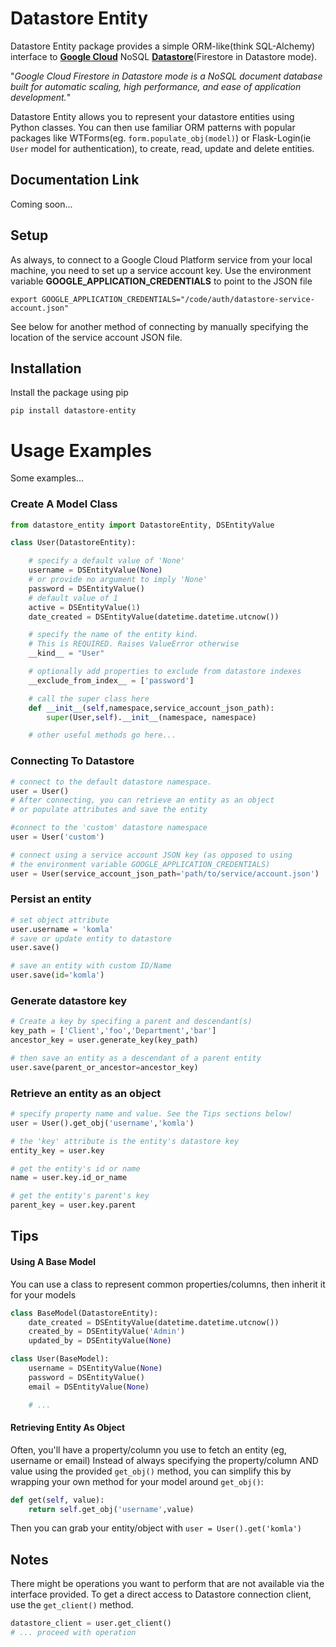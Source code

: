 # Datastore Entity

Datastore Entity package provides a simple ORM-like(think SQL-Alchemy) interface to [**Google Cloud**](https://cloud.google.com) NoSQL [**Datastore**](https://cloud.google.com/datastore/docs/datastore-api-tutorial#python)(Firestore in Datastore mode).

"_Google Cloud Firestore in Datastore mode is a NoSQL document database built for automatic scaling, high performance, and ease of application development._"

Datastore Entity allows you to represent your datastore entities using Python classes.
You can then use familiar ORM patterns with popular packages like WTForms(eg. ```form.populate_obj(model)```) or 
Flask-Login(ie ```User``` model for authentication), to create, read, update and delete entities.

## Documentation Link
Coming soon...

## Setup
As always, to connect to a Google Cloud Platform service from your local machine, you need to set up a service account key.
Use the environment variable **GOOGLE_APPLICATION_CREDENTIALS** to point to the JSON file
```
export GOOGLE_APPLICATION_CREDENTIALS="/code/auth/datastore-service-account.json"
```
See below for another method of connecting by manually specifying the location of the service account JSON file.

## Installation
Install the package using pip
```
pip install datastore-entity
```

# Usage Examples
Some examples...
### Create A Model Class 
```python
from datastore_entity import DatastoreEntity, DSEntityValue

class User(DatastoreEntity):

    # specify a default value of 'None'
    username = DSEntityValue(None)
    # or provide no argument to imply 'None'
    password = DSEntityValue()
    # default value of 1
    active = DSEntityValue(1)
    date_created = DSEntityValue(datetime.datetime.utcnow())

    # specify the name of the entity kind. 
    # This is REQUIRED. Raises ValueError otherwise
    __kind__ = "User"

    # optionally add properties to exclude from datastore indexes 
    __exclude_from_index__ = ['password']

    # call the super class here
    def __init__(self,namespace,service_account_json_path):
        super(User,self).__init__(namespace, namespace)

    # other useful methods go here...
```

### Connecting To Datastore
```python
# connect to the default datastore namespace. 
user = User()  
# After connecting, you can retrieve an entity as an object 
# or populate attributes and save the entity

#connect to the 'custom' datastore namespace
user = User('custom')  

# connect using a service account JSON key (as opposed to using 
# the environment variable GOOGLE_APPLICATION_CREDENTIALS)
user = User(service_account_json_path='path/to/service/account.json') 
```

### Persist an entity
```python
# set object attribute
user.username = 'komla'
# save or update entity to datastore
user.save()

# save an entity with custom ID/Name
user.save(id='komla')
```

### Generate datastore key ###
```python
# Create a key by specifing a parent and descendant(s)
key_path = ['Client','foo','Department','bar']
ancestor_key = user.generate_key(key_path)

# then save an entity as a descendant of a parent entity
user.save(parent_or_ancestor=ancestor_key) 
```

### Retrieve an entity as an object
```python
# specify property name and value. See the Tips sections below!
user = User().get_obj('username','komla') 

# the 'key' attribute is the entity's datastore key
entity_key = user.key    

# get the entity's id or name
name = user.key.id_or_name

# get the entity's parent's key
parent_key = user.key.parent

```

## Tips
#### Using A Base Model
You can use a class to represent common properties/columns, then inherit it for your models
```python
class BaseModel(DatastoreEntity):
    date_created = DSEntityValue(datetime.datetime.utcnow())
    created_by = DSEntityValue('Admin')
    updated_by = DSEntityValue(None)

class User(BaseModel):
    username = DSEntityValue(None)
    password = DSEntityValue()
    email = DSEntityValue(None)

    # ...
```

#### Retrieving Entity As Object
Often, you'll have a property/column you use to fetch an entity (eg, username or email)
Instead of always specifying the property/column AND value using the provided ```get_obj()``` method, 
you can simplify this by wrapping your own method for your model around ```get_obj()```:
```python
def get(self, value):
    return self.get_obj('username',value)
```
Then you can grab your entity/object with ```user = User().get('komla')```

## Notes ##
There might be operations you want to perform that are not available via the interface provided.
To get a direct access to Datastore connection client, use the ```get_client()``` method.
```python
datastore_client = user.get_client()
# ... proceed with operation

```